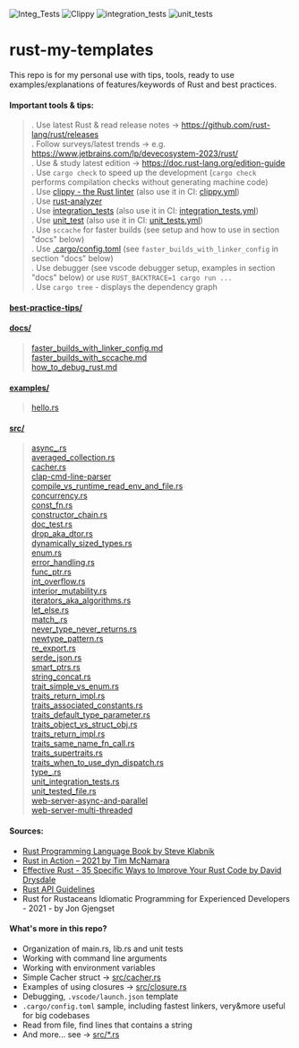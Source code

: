 ![Integ_Tests](https://github.com/simsekgokhan/my_rust_templates/actions/workflows/run_all_tests.yml/badge.svg)
![Clippy](https://github.com/simsekgokhan/my_rust_templates/actions/workflows/clippy.yml/badge.svg)
![integration_tests](https://github.com/simsekgokhan/my_rust_templates/actions/workflows/integration_tests.yml/badge.svg)
![unit_tests](https://github.com/simsekgokhan/my_rust_templates/actions/workflows/unit_tests.yml/badge.svg)

# rust-my-templates

This repo is for my personal use with tips, tools, ready to use examples/explanations of features/keywords of Rust and best practices.  

#### Important tools & tips:
> . Use latest Rust & read release notes -> https://github.com/rust-lang/rust/releases  
> . Follow surveys/latest trends -> e.g. https://www.jetbrains.com/lp/devecosystem-2023/rust/  
> . Use & study latest edition -> https://doc.rust-lang.org/edition-guide  
> . Use `cargo check` to speed up the development (`cargo check` performs compilation checks without generating machine code)  
> . Use [clippy - the Rust linter](https://github.com/rust-lang/rust-clippy) (also use it in CI: [clippy.yml](.github/workflows/clippy.yml))  
> . Use [rust-analyzer](https://github.com/rust-lang/rust-analyzer)  
> . Use [integration_tests](src/unit_integration_tests.rs) (also use it in CI: [integration_tests.yml](.github/workflows/integration_tests.yml))   
> . Use [unit_test](src/unit_tested_file.rs) (also use it in CI: [unit_tests.yml](.github/workflows/unit_tests.yml))   
> . Use `sccache` for faster builds (see setup and how to use in section "docs" below)  
> . Use [.cargo/config.toml](.cargo/config.toml) (see `faster_builds_with_linker_config` in section "docs" below)  
> . Use debugger (see vscode debugger setup, examples in section "docs" below) or use `RUST_BACKTRACE=1 cargo run ...`  
> . Use `cargo tree` - displays the dependency graph  

#### [best-practice-tips/](best-practices)  

#### [docs/](docs)  
> [faster_builds_with_linker_config.md](docs/faster_builds_with_linker_config.md)   
> [faster_builds_with_sccache.md](docs/faster_builds_with_sccache.md)  
> [how_to_debug_rust.md](docs/how_to_debug_rust.md)  

#### [examples/](examples)  
> [hello.rs](examples/hello.rs)  

#### [src/](src)  
> [async_.rs](src/async_.rs)  
> [averaged_collection.rs](src/averaged_collection.rs)  
> [cacher.rs](src/cacher.rs)  
> [clap-cmd-line-parser](src/clap-cmd-line-parser)  
> [compile_vs_runtime_read_env_and_file.rs](src/compile_vs_runtime_read_env_and_file.rs)  
> [concurrency.rs](src/concurrency.rs)  
> [const_fn.rs](src/const_fn.rs)  
> [constructor_chain.rs](src/ctor_chain.rs)  
> [doc_test.rs](src/doc_test.rs)  
> [drop_aka_dtor.rs](src/drop_aka_dtor.rs)  
> [dynamically_sized_types.rs](src/dynamically_sized_types.rs)  
> [enum.rs](src/enum.rs)  
> [error_handling.rs](src/error_handling.rs)  
> [func_ptr.rs](src/func_ptr.rs)  
> [int_overflow.rs](src/int_overflow.rs)  
> [interior_mutability.rs](src/interior_mutability.rs)  
> [iterators_aka_algorithms.rs](src/iterators_aka_algorithms.rs)  
> [let_else.rs](src/let_else.rs)  
> [match_.rs](src/match_.rs)  
> [never_type_never_returns.rs](src/never_type_never_returns.rs)  
> [newtype_pattern.rs](src/newtype_pattern.rs)  
> [re_export.rs](src/re_export.rs)  
> [serde_json.rs](src/serde_json.rs)  
> [smart_ptrs.rs](src/smart_ptrs.rs)  
> [string_concat.rs](src/string_concat.rs)  
> [trait_simple_vs_enum.rs](src/trait_simple_vs_enum.rs)  
> [traits_return_impl.rs](src/traits_return_impl.rs)  
> [traits_associated_constants.rs](src/traits_associated_constants.rs)  
> [traits_default_type_parameter.rs](src/traits_default_type_parameter.rs)    
> [traits_object_vs_struct_obj.rs](src/traits_object_vs_struct_obj.rs)  
> [traits_return_impl.rs](src/traits_return_impl.rs)  
> [traits_same_name_fn_call.rs](src/traits_same_name_fn_call.rs)    
> [traits_supertraits.rs](src/traits_supertraits.rs)  
> [traits_when_to_use_dyn_dispatch.rs](src/traits_when_to_use_dyn_dispatch.rs)      
> [type_.rs](src/type_.rs)    
> [unit_integration_tests.rs](src/unit_integration_tests.rs)   
> [unit_tested_file.rs](src/unit_tested_file.rs)   
> [web-server-async-and-parallel](src/web-server-async-and-parallel)    
> [web-server-multi-threaded](src/web-server-multi-threaded)   


#### Sources:  
- [Rust Programming Language Book by Steve Klabnik](https://doc.rust-lang.org/book/)
- [Rust in Action – 2021 by Tim McNamara](https://www.amazon.ca/Rust-in-Action/dp/1617294551)
- [Effective Rust - 35 Specific Ways to Improve Your Rust Code by David Drysdale](https://www.lurklurk.org/effective-rust/)
- [Rust API Guidelines](https://rust-lang.github.io/api-guidelines/about.html)
- Rust for Rustaceans Idiomatic Programming for Experienced Developers - 2021 - by Jon Gjengset


#### What's more in this repo?  
- Organization of main.rs, lib.rs and unit tests
- Working with command line arguments
- Working with environment variables
- Simple Cacher struct -> [src/cacher.rs](src/cacher.rs)
- Examples of using closures -> [src/closure.rs](src/closure.rs)
- Debugging, `.vscode/launch.json` template
- `.cargo/config.toml` sample, including fastest linkers, very&more useful for big codebases
- Read from file, find lines that contains a string
- And more... see -> [src/*.rs](src/)

